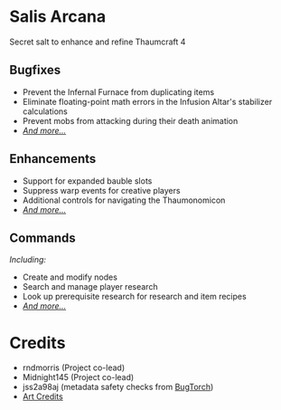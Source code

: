 # Salis Arcana
Secret salt to enhance and refine Thaumcraft 4

## Bugfixes
* Prevent the Infernal Furnace from duplicating items
* Eliminate floating-point math errors in the Infusion Altar's stabilizer calculations
* Prevent mobs from attacking during their death animation
* *[And more...](./docs/bugfixes.md)*

## Enhancements
* Support for expanded bauble slots
* Suppress warp events for creative players
* Additional controls for navigating the Thaumonomicon
* *[And more...](./docs/enhancements.md)*

## Commands
*Including:*
* Create and modify nodes
* Search and manage player research
* Look up prerequisite research for research and item recipes
* *[And more...](./docs/commands.md)*

# Credits
* rndmorris (Project co-lead)
* Midnight145 (Project co-lead)
* jss2a98aj (metadata safety checks from [BugTorch](https://github.com/jss2a98aj/BugTorch))
* [Art Credits](./branding/art-credits.md)
